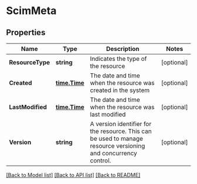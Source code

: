 # ScimMeta

## Properties

Name | Type | Description | Notes
------------ | ------------- | ------------- | -------------
**ResourceType** | **string** | Indicates the type of the resource |[optional] 
**Created** | [**time.Time**](time.Time.md) | The date and time when the resource was created in the system |[optional] 
**LastModified** | [**time.Time**](time.Time.md) | The date and time when the resource was last modified |[optional] 
**Version** | **string** | A version identifier for the resource. This can be used to manage resource versioning and concurrency control. |[optional] 

[[Back to Model list]](../README.md#documentation-for-models) [[Back to API list]](../README.md#documentation-for-api-endpoints) [[Back to README]](../README.md)


